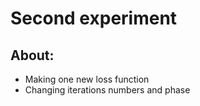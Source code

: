# Second experiment

## About:
* Making one new loss function
* Changing iterations numbers and phase
